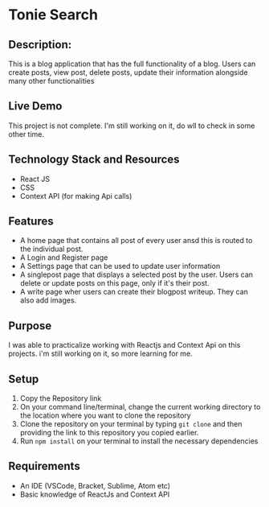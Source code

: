 # Tonie Search
## Description: 
This is a blog application that has the full functionality of a blog. Users can create posts, view post, delete posts, update their information alongside many other functionalities

## Live Demo
 This project is not complete. I'm still working on it, do wll to check in some other time.
 
## Technology Stack and Resources
* React JS
* CSS
* Context API (for making Api calls)

## Features
* A home page that contains all post of every user ansd this is routed to the individual post.
* A Login and Register page
* A Settings page that can be used to update user information
* A singlepost page that displays a selected post by the user. Users can delete or update posts on this page, only if it's their post.
* A write page wher users can create their blogpost writeup. They can also add images.

## Purpose
I was able to practicalize working with Reactjs and Context Api on this projects. i'm still working on it, so more learning for me.

## Setup 
1. Copy the Repository link
2. On your command line/terminal, change the current working directory to the location where you want to clone the repository
3. Clone the repository on your terminal by typing ``` git clone ``` and then providing the link to this repository you copied earlier.
4. Run ``` npm install ``` on your terminal to install the necessary dependencies

## Requirements
* An IDE (VSCode, Bracket, Sublime, Atom etc)
* Basic knowledge of ReactJs and Context API



